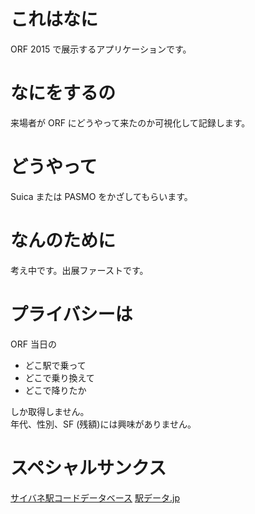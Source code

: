 # これはなに
ORF 2015 で展示するアプリケーションです。

# なにをするの
来場者が ORF にどうやって来たのか可視化して記録します。

# どうやって
Suica または PASMO をかざしてもらいます。

# なんのために
考え中です。出展ファーストです。

# プライバシーは
ORF 当日の
* どこ駅で乗って
* どこで乗り換えて
* どこで降りたか  

しか取得しません。  
年代、性別、SF (残額)には興味がありません。

# スペシャルサンクス
[サイバネ駅コードデータベース](http://www.denno.net/SFCardFan/)
[駅データ.jp](http://www.ekidata.jp/)

